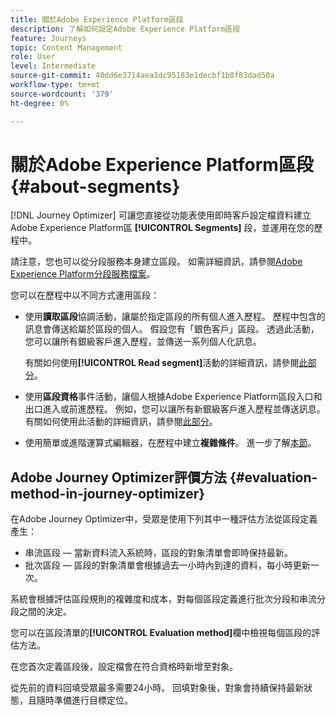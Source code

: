 ```yaml
---
title: 關於Adobe Experience Platform區段
description: 了解如何設定Adobe Experience Platform區段
feature: Journeys
topic: Content Management
role: User
level: Intermediate
source-git-commit: 40dd6e3714aea3dc95183e1decbf1b8f83dad50a
workflow-type: tm+mt
source-wordcount: '379'
ht-degree: 0%

---
```


# 關於Adobe Experience Platform區段 {#about-segments}

[!DNL Journey Optimizer]  可讓您直接從功能表使用即時客戶設定檔資料建立Adobe Experience Platform區 **[!UICONTROL Segments]** 段，並運用在您的歷程中。

請注意，您也可以從分段服務本身建立區段。 如需詳細資訊，請參閱[Adobe Experience Platform分段服務檔案](https://experienceleague.adobe.com/docs/experience-platform/segmentation/home.html)。

您可以在歷程中以不同方式運用區段：

* 使用&#x200B;**讀取區段**&#x200B;協調活動，讓屬於指定區段的所有個人進入歷程。 歷程中包含的訊息會傳送給屬於區段的個人。 假設您有「銀色客戶」區段。 透過此活動，您可以讓所有銀級客戶進入歷程，並傳送一系列個人化訊息。

   有關如何使用&#x200B;**[!UICONTROL Read segment]**&#x200B;活動的詳細資訊，請參閱[此部分](../building-journeys/read-segment.md#configuring-segment-trigger-activity)。

* 使用&#x200B;**區段資格**&#x200B;事件活動，讓個人根據Adobe Experience Platform區段入口和出口進入或前進歷程。 例如，您可以讓所有新銀級客戶進入歷程並傳送訊息。 有關如何使用此活動的詳細資訊，請參閱[此部分](../building-journeys/segment-qualification-events.md)。

* 使用簡單或進階運算式編輯器，在歷程中建立&#x200B;**複雜條件**。 進一步了解[本節](../building-journeys/condition-activity.md#using-a-segment)。

## Adobe Journey Optimizer評價方法 {#evaluation-method-in-journey-optimizer}

在Adobe Journey Optimizer中，受眾是使用下列其中一種評估方法從區段定義產生：

* 串流區段 — 當新資料流入系統時，區段的對象清單會即時保持最新。
* 批次區段 — 區段的對象清單會根據過去一小時內到達的資料，每小時更新一次。

系統會根據評估區段規則的複雜度和成本，對每個區段定義進行批次分段和串流分段之間的決定。

您可以在區段清單的&#x200B;**[!UICONTROL Evaluation method]**&#x200B;欄中檢視每個區段的評估方法。

在您首次定義區段後，設定檔會在符合資格時新增至對象。

從先前的資料回填受眾最多需要24小時。 回填對象後，對象會持續保持最新狀態，且隨時準備進行目標定位。
